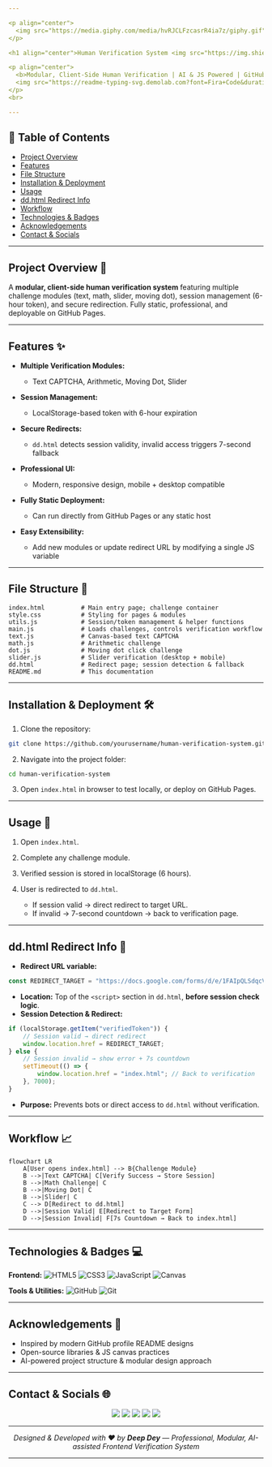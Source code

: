 ```yaml
---

<p align="center">
  <img src="https://media.giphy.com/media/hvRJCLFzcasrR4ia7z/giphy.gif" width="40" alt="wave" />
</p>

<h1 align="center">Human Verification System <img src="https://img.shields.io/badge/-Deep%20Dey's%20Project-%23FF5F1F?style=flat-square&logo=github&logoColor=white" alt="Project Badge" /></h1>

<p align="center">
  <b>Modular, Client-Side Human Verification | AI & JS Powered | GitHub Pages Ready</b><br>
  <img src="https://readme-typing-svg.demolab.com?font=Fira+Code&duration=3000&pause=800&color=3A0CA3&center=true&vCenter=true&width=500&lines=Text%2C+Math%2C+Slider%2C+Dot+Challenges;Session+Management+%2B+Redirects;Static+GitHub+Pages+Deployment" alt="Typing SVG">
</p>
<br>

---
```


## 📌 Table of Contents

* [Project Overview](#project-overview-🚀)
* [Features](#features-✨)
* [File Structure](#file-structure-📂)
* [Installation & Deployment](#installation--deployment-🛠️)
* [Usage](#usage-🚀)
* [dd.html Redirect Info](#ddhtml-redirect-info-🔗)
* [Workflow](#workflow-📈)
* [Technologies & Badges](#technologies--badges-💻)
* [Acknowledgements](#acknowledgements-🙏)
* [Contact & Socials](#contact--socials-🌐)

---

## Project Overview 🚀

A **modular, client-side human verification system** featuring multiple challenge modules (text, math, slider, moving dot), session management (6-hour token), and secure redirection. Fully static, professional, and deployable on GitHub Pages.

---

## Features ✨

* **Multiple Verification Modules:**

  * Text CAPTCHA, Arithmetic, Moving Dot, Slider
* **Session Management:**

  * LocalStorage-based token with 6-hour expiration
* **Secure Redirects:**

  * `dd.html` detects session validity, invalid access triggers 7-second fallback
* **Professional UI:**

  * Modern, responsive design, mobile + desktop compatible
* **Fully Static Deployment:**

  * Can run directly from GitHub Pages or any static host
* **Easy Extensibility:**

  * Add new modules or update redirect URL by modifying a single JS variable

---

## File Structure 📂

```
index.html          # Main entry page; challenge container
style.css           # Styling for pages & modules
utils.js            # Session/token management & helper functions
main.js             # Loads challenges, controls verification workflow
text.js             # Canvas-based text CAPTCHA
math.js             # Arithmetic challenge
dot.js              # Moving dot click challenge
slider.js           # Slider verification (desktop + mobile)
dd.html             # Redirect page; session detection & fallback
README.md           # This documentation
```

---

## Installation & Deployment 🛠️

1. Clone the repository:

```bash
git clone https://github.com/yourusername/human-verification-system.git
```

2. Navigate into the project folder:

```bash
cd human-verification-system
```

3. Open `index.html` in browser to test locally, or deploy on GitHub Pages.

---

## Usage 🚀

1. Open `index.html`.
2. Complete any challenge module.
3. Verified session is stored in localStorage (6 hours).
4. User is redirected to `dd.html`.

   * If session valid → direct redirect to target URL.
   * If invalid → 7-second countdown → back to verification page.

---

## dd.html Redirect Info 🔗

* **Redirect URL variable:**

```javascript
const REDIRECT_TARGET = "https://docs.google.com/forms/d/e/1FAIpQLSdqcVijtxP2qtiwFtuS-NFBL9_Pnbf6WwiydLnzh4nbxQWy1Q/viewform";
```

* **Location:** Top of the `<script>` section in `dd.html`, **before session check logic**.
* **Session Detection & Redirect:**

```javascript
if (localStorage.getItem("verifiedToken")) {
    // Session valid → direct redirect
    window.location.href = REDIRECT_TARGET;
} else {
    // Session invalid → show error + 7s countdown
    setTimeout(() => {
        window.location.href = "index.html"; // Back to verification
    }, 7000);
}
```

* **Purpose:** Prevents bots or direct access to `dd.html` without verification.

---

## Workflow 📈

```mermaid
flowchart LR
    A[User opens index.html] --> B{Challenge Module}
    B -->|Text CAPTCHA| C[Verify Success → Store Session]
    B -->|Math Challenge| C
    B -->|Moving Dot| C
    B -->|Slider| C
    C --> D[Redirect to dd.html]
    D -->|Session Valid| E[Redirect to Target Form]
    D -->|Session Invalid| F[7s Countdown → Back to index.html]
```

---

## Technologies & Badges 💻

**Frontend:**
![HTML5](https://img.shields.io/badge/HTML5-E34F26?style=for-the-badge\&logo=html5\&logoColor=white)
![CSS3](https://img.shields.io/badge/CSS3-1572B6?style=for-the-badge\&logo=css3\&logoColor=white)
![JavaScript](https://img.shields.io/badge/JavaScript-F7DF1E?style=for-the-badge\&logo=javascript\&logoColor=black)
![Canvas](https://img.shields.io/badge/Canvas-FF5733?style=for-the-badge\&logo=javascript\&logoColor=white)

**Tools & Utilities:**
![GitHub](https://img.shields.io/badge/GitHub-181717?style=for-the-badge\&logo=github\&logoColor=white)
![Git](https://img.shields.io/badge/Git-F05032?style=for-the-badge\&logo=git\&logoColor=white)

---

## Acknowledgements 🙏

* Inspired by modern GitHub profile README designs
* Open-source libraries & JS canvas practices
* AI-powered project structure & modular design approach

---

## Contact & Socials 🌐

<p align="center">
  <a href="https://www.deepdeyiitk.com"><img src="https://img.shields.io/badge/Website-DeepDey-blue?style=for-the-badge" /></a>
  <a href="mailto:thedeeparise@gmail.com"><img src="https://img.shields.io/badge/Email-contact@deepdeyiitk.com-yellow?style=for-the-badge" /></a>
  <a href="https://www.instagram.com/deepdey.official/"><img src="https://img.shields.io/badge/Instagram-@deepdey.official-purple?style=for-the-badge" /></a>
  <a href="https://www.youtube.com/@deepdeyiit"><img src="https://img.shields.io/badge/YouTube-DeepDey-red?style=for-the-badge" /></a>
  <a href="https://x.com/deepdeyofficial"><img src="https://img.shields.io/badge/X-@deepdeyofficial-black?style=for-the-badge" /></a>
</p>

---

<p align="center">
  <em>Designed & Developed with ❤️ by <b>Deep Dey</b> — Professional, Modular, AI-assisted Frontend Verification System</em>
</p>

---
